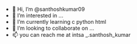 - 👋 Hi, I’m @santhoshkumar09
- 👀 I’m interested in ...
- 🌱 I’m currently learning c python html
- 💞️ I’m looking to collaborate on ...
- 📫 you can reach me at intsa _.santhosh_kumar

<!---
santhoshkumar09/santhoshkumar09 is a ✨ special ✨ repository because its `README.md` (this file) appears on your GitHub profile.
You can click the Preview link to take a look at your changes.
--->
